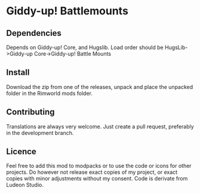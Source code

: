 # Giddy-up! Battlemounts

## Dependencies

Depends on Giddy-up! Core, and Hugslib. Load order should be HugsLib->Giddy-up Core->Giddy-up! Battle Mounts

## Install

Download the zip from one of the releases, unpack and place the unpacked folder in the Rimworld mods folder. 

## Contributing

Translations are always very welcome. Just create a pull request, preferably in the development branch. 

## Licence
Feel free to add this mod to modpacks or to use the code or icons for other projects. 
Do however not release exact copies of my project, or exact copies with minor adjustments without my consent.
Code is derivate from Ludeon Studio.
